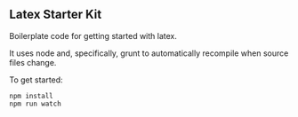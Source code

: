 ## Latex Starter Kit

Boilerplate code for getting started with latex.

It uses node and, specifically, grunt to automatically recompile when source files change.

To get started:

	npm install
	npm run watch
